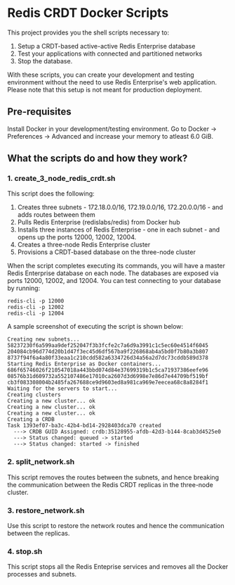 # Redis CRDT Docker Scripts

This project provides you the shell scripts necessary to:
1. Setup a CRDT-based active-active Redis Enterprise database
2. Test your applications with connected and partitioned networks
3. Stop the database.

With these scripts, you can create your development and testing environment without the need to use Redis Enterprise's web application. Please note that this setup is not meant for production deployment.

## Pre-requisites

Install Docker in your development/testing environment. Go to Docker -> Preferences -> Advanced and increase your memory to atleast 6.0 GiB.


## What the scripts do and how they work?

### 1. create_3_node_redis_crdt.sh

This script does the following:
1. Creates three subnets - 172.18.0.0/16, 172.19.0.0/16, 172.20.0.0/16 - and adds routes between them
2. Pulls Redis Enterprise (redislabs/redis) from Docker hub
3. Installs three instances of Redis Enterprise - one in each subnet - and opens up the ports 12000, 12002, 12004.
4. Creates a three-node Redis Enterprise cluster
5. Provisions a CRDT-based database on the three-node cluster

When the script completes executing its commands, you will have a master Redis Enterprise database on each node. The databases are exposed via ports 12000, 12002, and 12004. You can test connecting to your database by running:

```
redis-cli -p 12000
redis-cli -p 12002
redis-cli -p 12004
```

A sample screenshot of executing the script is shown below:

```
Creating new subnets...
58237230f6a599aa9def252047f3b3fcfe2c7a6d9a3991c1c5ec60e4514f6045
204084cb96d774d20b1d47f3ec45d6df567ba9f226868ab4a5bd0f7b80a3b807
8737f94f6a4a80f33eaa1c210cdd582a6334726d34a56a2d7dc73cddb589d378
Starting Redis Enterprise as Docker containers...
686f65746026f210547018a443bbd074d84e37699319b1c5ca71937386eefe96
08576b31d609732a552107486e17010ca2607d3d6998e7e86d7e44709bf519bf
cb3f083308004b2485fa267688ce9d9603ed8a981ca969e7eecea68c8a8284f1
Waiting for the servers to start...
Creating clusters
Creating a new cluster... ok
Creating a new cluster... ok
Creating a new cluster... ok
Creating a CRDB
Task 1393ef07-ba3c-42b4-bd14-2928403dca70 created
  ---> CRDB GUID Assigned: crdb:35128955-afdb-42d3-b144-8cab3d4525e0
  ---> Status changed: queued -> started
  ---> Status changed: started -> finished
```

### 2. split_network.sh

This script removes the routes between the subnets, and hence breaking the communication between the Redis CRDT replicas in the three-node cluster.

### 3. restore_network.sh

Use this script to restore the network routes and hence the communication between the replicas.

### 4. stop.sh

This script stops all the Redis Enteprise services and removes all the Docker processes and subnets.





